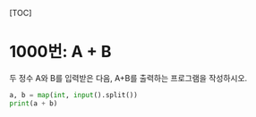 [TOC]

# 1000번: A + B
두 정수 A와 B를 입력받은 다음, A+B를 출력하는 프로그램을 작성하시오.
``` python
a, b = map(int, input().split())
print(a + b)
```
